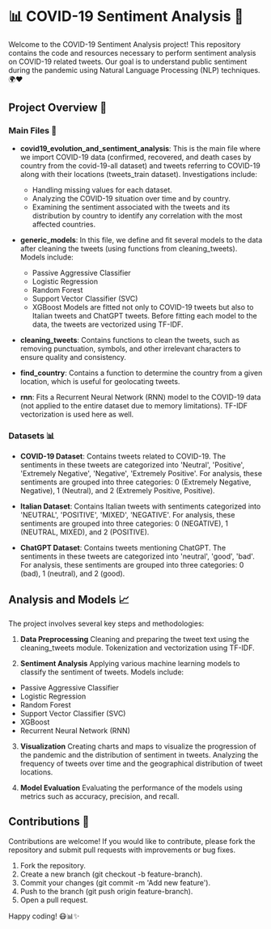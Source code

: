 # 📊 COVID-19 Sentiment Analysis 🦠

Welcome to the COVID-19 Sentiment Analysis project! This repository contains the code and resources necessary to perform sentiment analysis on COVID-19 related tweets. Our goal is to understand public sentiment during the pandemic using Natural Language Processing (NLP) techniques. 🌍❤️

## Project Overview 📁
### Main Files 📂

- **covid19_evolution_and_sentiment_analysis**:
This is the main file where we import COVID-19 data (confirmed, recovered, and death cases by country from the covid-19-all dataset) and tweets referring to COVID-19 along with their locations (tweets_train dataset).
  Investigations include:
  - Handling missing values for each dataset.
  - Analyzing the COVID-19 situation over time and by country.
  - Examining the sentiment associated with the tweets and its distribution by country to identify any correlation with the most affected countries.

- **generic_models**:
In this file, we define and fit several models to the data after cleaning the tweets (using functions from cleaning_tweets). Models include:
  - Passive Aggressive Classifier
  - Logistic Regression
  - Random Forest
  - Support Vector Classifier (SVC)
  - XGBoost
Models are fitted not only to COVID-19 tweets but also to Italian tweets and ChatGPT tweets.
Before fitting each model to the data, the tweets are vectorized using TF-IDF.

- **cleaning_tweets**:
Contains functions to clean the tweets, such as removing punctuation, symbols, and other irrelevant characters to ensure quality and consistency.

- **find_country**:
Contains a function to determine the country from a given location, which is useful for geolocating tweets.

- **rnn**:
Fits a Recurrent Neural Network (RNN) model to the COVID-19 data (not applied to the entire dataset due to memory limitations).
TF-IDF vectorization is used here as well.

### Datasets 📊

- **COVID-19 Dataset**:
Contains tweets related to COVID-19. The sentiments in these tweets are categorized into 'Neutral', 'Positive', 'Extremely Negative', 'Negative', 'Extremely Positive'. For analysis, these sentiments are grouped into three categories: 0 (Extremely Negative, Negative), 1 (Neutral), and 2 (Extremely Positive, Positive).

- **Italian Dataset**:
Contains Italian tweets with sentiments categorized into 'NEUTRAL', 'POSITIVE', 'MIXED', 'NEGATIVE'. For analysis, these sentiments are grouped into three categories: 0 (NEGATIVE), 1 (NEUTRAL, MIXED), and 2 (POSITIVE).

- **ChatGPT Dataset**:
Contains tweets mentioning ChatGPT. The sentiments in these tweets are categorized into 'neutral', 'good', 'bad'. For analysis, these sentiments are grouped into three categories: 0 (bad), 1 (neutral), and 2 (good).

## Analysis and Models 📈
The project involves several key steps and methodologies:

1. **Data Preprocessing**
Cleaning and preparing the tweet text using the cleaning_tweets module.
Tokenization and vectorization using TF-IDF.

2. **Sentiment Analysis**
Applying various machine learning models to classify the sentiment of tweets. Models include:
  - Passive Aggressive Classifier
  - Logistic Regression
  - Random Forest
  - Support Vector Classifier (SVC)
  - XGBoost
  - Recurrent Neural Network (RNN)

3. **Visualization**
Creating charts and maps to visualize the progression of the pandemic and the distribution of sentiment in tweets.
Analyzing the frequency of tweets over time and the geographical distribution of tweet locations.

4. **Model Evaluation**
Evaluating the performance of the models using metrics such as accuracy, precision, and recall.

## Contributions 🤝
Contributions are welcome! If you would like to contribute, please fork the repository and submit pull requests with improvements or bug fixes.

1. Fork the repository.
2. Create a new branch (git checkout -b feature-branch).
3. Commit your changes (git commit -m 'Add new feature').
4. Push to the branch (git push origin feature-branch).
5. Open a pull request.

Happy coding! 😷📊✨
